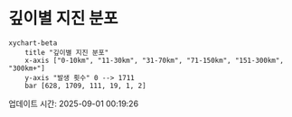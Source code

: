 # 깊이별 지진 분포

```mermaid
xychart-beta
    title "깊이별 지진 분포"
    x-axis ["0-10km", "11-30km", "31-70km", "71-150km", "151-300km", "300km+"]
    y-axis "발생 횟수" 0 --> 1711
    bar [628, 1709, 111, 19, 1, 2]
```

업데이트 시간: 2025-09-01 00:19:26
